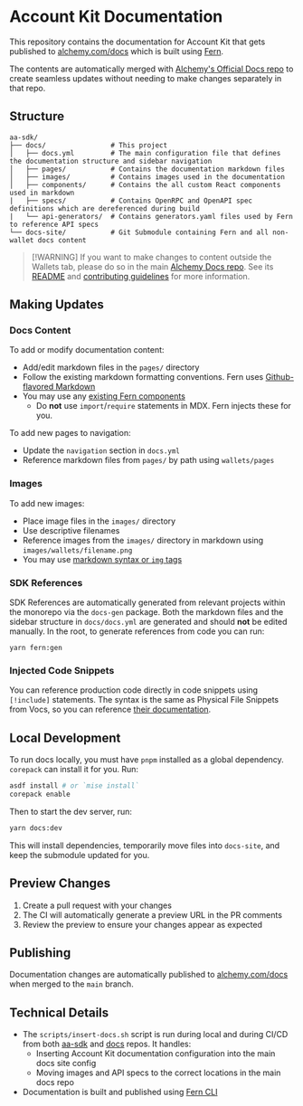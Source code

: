 # Account Kit Documentation

This repository contains the documentation for Account Kit that gets published to [alchemy.com/docs](https://alchemy.com/docs) which is built using [Fern](https://buildwithfern.com/learn/docs/getting-started/overview).

The contents are automatically merged with [Alchemy's Official Docs repo](https://github.com/alchemyplatform/docs) to create seamless updates without needing to make changes separately in that repo.

## Structure

```text
aa-sdk/
├── docs/                # This project
│   ├── docs.yml         # The main configuration file that defines the documentation structure and sidebar navigation
│   ├── pages/           # Contains the documentation markdown files
│   ├── images/          # Contains images used in the documentation
│   ├── components/      # Contains the all custom React components used in markdown
|   ├── specs/           # Contains OpenRPC and OpenAPI spec definitions which are dereferenced during build
|   └── api-generators/  # Contains generators.yaml files used by Fern to reference API specs
└── docs-site/           # Git Submodule containing Fern and all non-wallet docs content
```

> \[!WARNING]
> If you want to make changes to content outside the Wallets tab, please do so in the main [Alchemy Docs repo](https://github.com/alchemyplatform/docs). See its [README](https://github.com/alchemyplatform/docs?tab=readme-ov-file#alchemy-documentation) and [contributing guidelines](https://github.com/alchemyplatform/docs/blob/main/CONTRIBUTING.md) for more information.

## Making Updates

### Docs Content

To add or modify documentation content:

- Add/edit markdown files in the `pages/` directory
- Follow the existing markdown formatting conventions. Fern uses [Github-flavored Markdown](https://github.github.com/gfm/)
- You may use any [existing Fern components](https://buildwithfern.com/learn/docs/content/components/overview)
  - Do **not** use `import`/`require` statements in MDX. Fern injects these for you.

To add new pages to navigation:

- Update the `navigation` section in `docs.yml`
- Reference markdown files from `pages/` by path using `wallets/pages`

### Images

To add new images:

- Place image files in the `images/` directory
- Use descriptive filenames
- Reference images from the `images/` directory in markdown using `images/wallets/filename.png`
- You may use [markdown syntax or `img` tags](https://buildwithfern.com/learn/docs/content/write-markdown#images)

### SDK References

SDK References are automatically generated from relevant projects within the monorepo via the `docs-gen` package. Both the markdown files and the sidebar structure in `docs/docs.yml` are generated and should **not** be edited manually. In the root, to generate references from code you can run:

```shell
yarn fern:gen
```

### Injected Code Snippets

You can reference production code directly in code snippets using `[!include]` statements. The syntax is the same as Physical File Snippets from Vocs, so you can reference [their documentation](https://vocs.dev/docs/guides/code-snippets#physical-file-snippets).

## Local Development

To run docs locally, you must have `pnpm` installed as a global dependency. `corepack` can install it for you. Run:

```bash
asdf install # or `mise install`
corepack enable
```

Then to start the dev server, run:

```bash
yarn docs:dev
```

This will install dependencies, temporarily move files into `docs-site`, and keep the submodule updated for you.

## Preview Changes

1. Create a pull request with your changes
2. The CI will automatically generate a preview URL in the PR comments
3. Review the preview to ensure your changes appear as expected

## Publishing

Documentation changes are automatically published to [alchemy.com/docs](https://alchemy.com/docs) when merged to the `main` branch.

## Technical Details

- The `scripts/insert-docs.sh` script is run during local and during CI/CD from both [aa-sdk](https://github.com/alchemyplatform/aa-sdk/) and [docs](https://github.com/alchemyplatform/docs) repos. It handles:
  - Inserting Account Kit documentation configuration into the main docs site config
  - Moving images and API specs to the correct locations in the main docs repo
- Documentation is built and published using [Fern CLI](https://buildwithfern.com/learn/cli-reference/overview#setting-up-docs)
